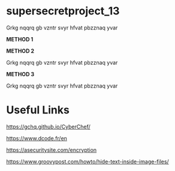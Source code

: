 # supersecretproject_13
Grkg nqqrq gb vzntr svyr hfvat pbzznaq yvar

**METHOD 1**



**METHOD 2**

Grkg nqqrq gb vzntr svyr hfvat pbzznaq yvar

**METHOD 3**

Grkg nqqrq gb vzntr svyr hfvat pbzznaq yvar

# Useful Links
https://gchq.github.io/CyberChef/

https://www.dcode.fr/en

https://asecuritysite.com/encryption

https://www.groovypost.com/howto/hide-text-inside-image-files/

